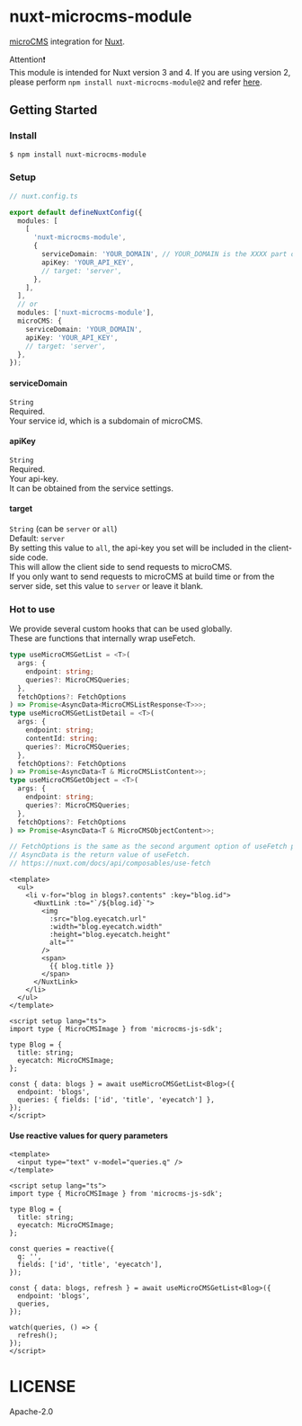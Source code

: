 # nuxt-microcms-module

[microCMS](https://microcms.io) integration for [Nuxt](https://nuxt.com/).

Attention❗️  
This module is intended for Nuxt version 3 and 4. If you are using version 2, please perform `npm install nuxt-microcms-module@2` and refer [here](https://github.com/microcmsio/nuxt-microcms-module/tree/v2#readme).

## Getting Started

### Install

```bash
$ npm install nuxt-microcms-module
```

### Setup

```typescript
// nuxt.config.ts

export default defineNuxtConfig({
  modules: [
    [
      'nuxt-microcms-module',
      {
        serviceDomain: 'YOUR_DOMAIN', // YOUR_DOMAIN is the XXXX part of XXXX.microcms.io
        apiKey: 'YOUR_API_KEY',
        // target: 'server',
      },
    ],
  ],
  // or
  modules: ['nuxt-microcms-module'],
  microCMS: {
    serviceDomain: 'YOUR_DOMAIN',
    apiKey: 'YOUR_API_KEY',
    // target: 'server',
  },
});
```

#### serviceDomain

`String`  
Required.  
Your service id, which is a subdomain of microCMS.

#### apiKey

`String`  
Required.  
Your api-key.  
It can be obtained from the service settings.

#### target

`String` (can be `server` or `all`)  
Default: `server`  
By setting this value to `all`, the api-key you set will be included in the client-side code.  
This will allow the client side to send requests to microCMS.  
If you only want to send requests to microCMS at build time or from the server side, set this value to `server` or leave it blank.

### Hot to use

We provide several custom hooks that can be used globally.  
These are functions that internally wrap useFetch.

```typescript
type useMicroCMSGetList = <T>(
  args: {
    endpoint: string;
    queries?: MicroCMSQueries;
  },
  fetchOptions?: FetchOptions
) => Promise<AsyncData<MicroCMSListResponse<T>>>;
type useMicroCMSGetListDetail = <T>(
  args: {
    endpoint: string;
    contentId: string;
    queries?: MicroCMSQueries;
  },
  fetchOptions?: FetchOptions
) => Promise<AsyncData<T & MicroCMSListContent>>;
type useMicroCMSGetObject = <T>(
  args: {
    endpoint: string;
    queries?: MicroCMSQueries;
  },
  fetchOptions?: FetchOptions
) => Promise<AsyncData<T & MicroCMSObjectContent>>;

// FetchOptions is the same as the second argument option of useFetch provided by Nuxt3.
// AsyncData is the return value of useFetch.
// https://nuxt.com/docs/api/composables/use-fetch
```

```vue
<template>
  <ul>
    <li v-for="blog in blogs?.contents" :key="blog.id">
      <NuxtLink :to="`/${blog.id}`">
        <img
          :src="blog.eyecatch.url"
          :width="blog.eyecatch.width"
          :height="blog.eyecatch.height"
          alt=""
        />
        <span>
          {{ blog.title }}
        </span>
      </NuxtLink>
    </li>
  </ul>
</template>

<script setup lang="ts">
import type { MicroCMSImage } from 'microcms-js-sdk';

type Blog = {
  title: string;
  eyecatch: MicroCMSImage;
};

const { data: blogs } = await useMicroCMSGetList<Blog>({
  endpoint: 'blogs',
  queries: { fields: ['id', 'title', 'eyecatch'] },
});
</script>
```

#### Use reactive values for query parameters

```vue
<template>
  <input type="text" v-model="queries.q" />
</template>

<script setup lang="ts">
import type { MicroCMSImage } from 'microcms-js-sdk';

type Blog = {
  title: string;
  eyecatch: MicroCMSImage;
};

const queries = reactive({
  q: '',
  fields: ['id', 'title', 'eyecatch'],
});

const { data: blogs, refresh } = await useMicroCMSGetList<Blog>({
  endpoint: 'blogs',
  queries,
});

watch(queries, () => {
  refresh();
});
</script>
```

# LICENSE

Apache-2.0
